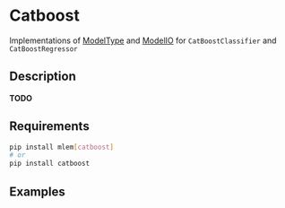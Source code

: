 # Catboost

Implementations of [ModelType](/doc/user-guide/mlem-abcs#modeltype) and
[ModelIO](/doc/user-guide/mlem-abcs#modelio) for `CatBoostClassifier` and
`CatBoostRegressor`

## Description

**TODO**

## Requirements

```bash
pip install mlem[catboost]
# or
pip install catboost
```

## Examples

```python

```
